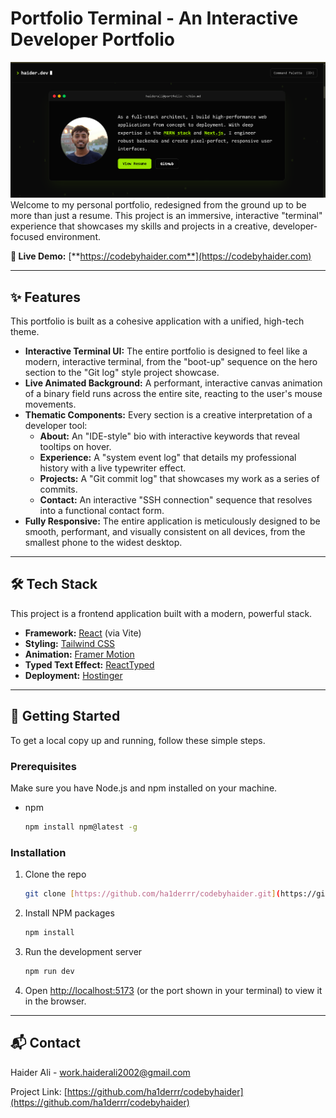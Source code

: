 # Portfolio Terminal - An Interactive Developer Portfolio

![Portfolio Screenshot](./.github/assets/portfolio-preview.png) Welcome to my personal portfolio, redesigned from the ground up to be more than just a resume. This project is an immersive, interactive "terminal" experience that showcases my skills and projects in a creative, developer-focused environment.

**🔗 Live Demo:** [**https://codebyhaider.com**](https://codebyhaider.com)

---

## ✨ Features

This portfolio is built as a cohesive application with a unified, high-tech theme.

- **Interactive Terminal UI:** The entire portfolio is designed to feel like a modern, interactive terminal, from the "boot-up" sequence on the hero section to the "Git log" style project showcase.
- **Live Animated Background:** A performant, interactive canvas animation of a binary field runs across the entire site, reacting to the user's mouse movements.
- **Thematic Components:** Every section is a creative interpretation of a developer tool:
  - **About:** An "IDE-style" bio with interactive keywords that reveal tooltips on hover.
  - **Experience:** A "system event log" that details my professional history with a live typewriter effect.
  - **Projects:** A "Git commit log" that showcases my work as a series of commits.
  - **Contact:** An interactive "SSH connection" sequence that resolves into a functional contact form.
- **Fully Responsive:** The entire application is meticulously designed to be smooth, performant, and visually consistent on all devices, from the smallest phone to the widest desktop.

---

## 🛠️ Tech Stack

This project is a frontend application built with a modern, powerful stack.

- **Framework:** [React](https://reactjs.org/) (via Vite)
- **Styling:** [Tailwind CSS](https://tailwindcss.com/)
- **Animation:** [Framer Motion](https://www.framer.com/motion/)
- **Typed Text Effect:** [ReactTyped](https://www.npmjs.com/package/react-typed)
- **Deployment:** [Hostinger](https://www.hostinger.com/)

---

## 🚀 Getting Started

To get a local copy up and running, follow these simple steps.

### Prerequisites

Make sure you have Node.js and npm installed on your machine.

- npm
  ```sh
  npm install npm@latest -g
  ```

### Installation

1.  Clone the repo
    ```sh
    git clone [https://github.com/ha1derrr/codebyhaider.git](https://github.com/ha1derrr/codebyhaider.git)
    ```
2.  Install NPM packages
    ```sh
    npm install
    ```
3.  Run the development server
    ```sh
    npm run dev
    ```
4.  Open [http://localhost:5173](http://localhost:5173) (or the port shown in your terminal) to view it in the browser.

---

## 📬 Contact

Haider Ali - work.haiderali2002@gmail.com

Project Link: [https://github.com/ha1derrr/codebyhaider](https://github.com/ha1derrr/codebyhaider)

